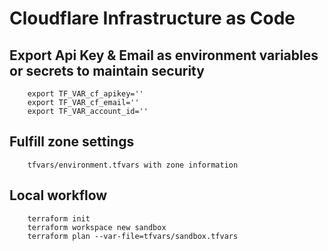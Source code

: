 # Cloudflare Infrastructure as Code

## Export Api Key & Email as environment variables or secrets to maintain security

        export TF_VAR_cf_apikey=''
        export TF_VAR_cf_email=''
        export TF_VAR_account_id=''

## Fulfill zone settings

        tfvars/environment.tfvars with zone information

## Local workflow

        terraform init
        terraform workspace new sandbox
        terraform plan --var-file=tfvars/sandbox.tfvars

